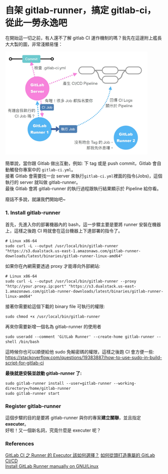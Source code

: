# 自架 gitlab-runner，搞定 gitlab-ci，從此一勞永逸吧

在開始這一切之前，有人還不了解 gitlab CI 運作機制的嗎？我先在這邊附上艦長大大製的圖，非常淺顯易懂：<br>

<img src="../../images/gitlab-ci/runner.png" width="450" >

簡單說，當你跟 Gitlab 做出互動，例如: 下 tag 或是 push commit，Gitlab 會自動觸發你專案中的 `gitlab-ci.yml`。<br>
接著 Gitlab 會需要找一台 server 來執行`gitlab-ci.yml`裡面的指令(Jobs)，這個執行的 server 就叫做 gitlab-runner。<br>
最後 Gitlab 會將 gitlab-runner 的執行過程跟執行結果顯示於 Pipeline 給你看。<br>

廢話不多說，就讓我們開始吧~

### 1. Install gitlab-runner

首先，先進入你的部署機器內的 bash，這一步驟主要是要將 runner 安裝在機器上，這樣之後跑 CI 時就會在這台機器上下達部署的指令了。

```
# Linux x86-64
sudo curl -L --output /usr/local/bin/gitlab-runner "https://s3.dualstack.us-east-1.amazonaws.com/gitlab-runner-downloads/latest/binaries/gitlab-runner-linux-amd64"
```

如果你在內網需要透過 proxy 才能導向外部網站:<br>

```
# Linux x86-64
sudo curl -L --output /usr/local/bin/gitlab-runner --proxy "http://your.proxy.ip:port" "https://s3.dualstack.us-east-1.amazonaws.com/gitlab-runner-downloads/latest/binaries/gitlab-runner-linux-amd64"
```

接著你需要給這個下載的 binary file 可執行的權限:<br>

```
sudo chmod +x /usr/local/bin/gitlab-runner
```

再來你需要新增一個名為 gitlab-runner 的使用者

```
sudo useradd --comment 'GitLab Runner' --create-home gitlab-runner --shell /bin/bash
```

這時候你也可以順便給他 sudo 免輸密碼的權限，這樣之後跑 CI 會方便一些:<br>
https://stackoverflow.com/questions/19383887/how-to-use-sudo-in-build-script-for-gitlab-ci

**最後就是安裝並啟動 gitlab-runner 了:**

```
sudo gitlab-runner install --user=gitlab-runner --working-directory=/home/gitlab-runner
sudo gitlab-runner start
```

### Register gitlab-runner

這個步驟的目的是要將 gitlab-runner 與你的專案**建立關聯**，並且指定 **executer**。<br>
好啦！又一個新名詞，究竟什麼是 executer 呢？<br>

### References

[GitLab CI 之 Runner 的 Executor 該如何選擇？](https://chengweichen.com/2021/03/gitlab-ci-executor.html)
[如何從頭打造專屬的 GitLab CI/CD](https://pin-yi.me/blog/git-or-cicd/gitlab-cicd/#%e8%87%aa%e6%9e%b6-runner-specific-runners)<br>
[Install GitLab Runner manually on GNU/Linux](https://docs.gitlab.com/runner/install/linux-manually.html)

